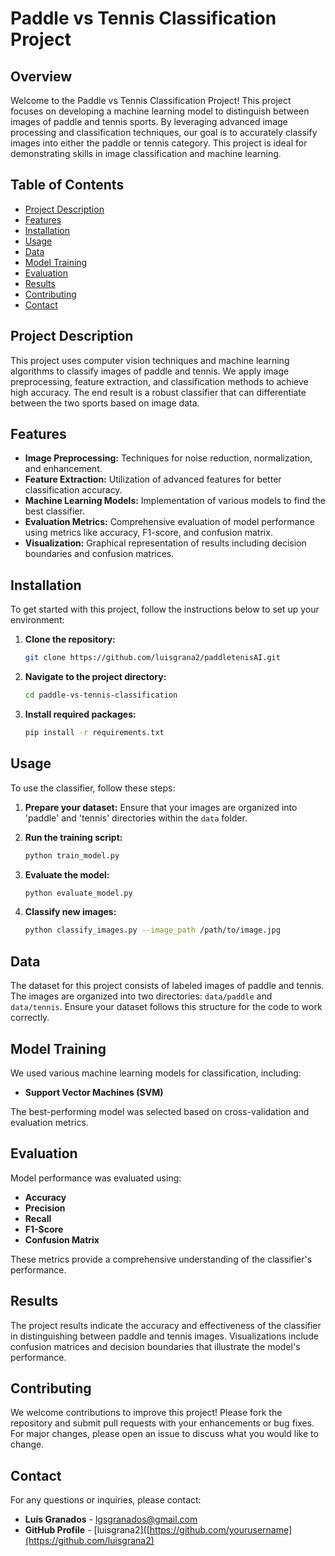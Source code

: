# Paddle vs Tennis Classification Project

## Overview

Welcome to the Paddle vs Tennis Classification Project! This project focuses on developing a machine learning model to distinguish between images of paddle and tennis sports. By leveraging advanced image processing and classification techniques, our goal is to accurately classify images into either the paddle or tennis category. This project is ideal for demonstrating skills in image classification and machine learning.

## Table of Contents

- [Project Description](#project-description)
- [Features](#features)
- [Installation](#installation)
- [Usage](#usage)
- [Data](#data)
- [Model Training](#model-training)
- [Evaluation](#evaluation)
- [Results](#results)
- [Contributing](#contributing)
- [Contact](#contact)

## Project Description

This project uses computer vision techniques and machine learning algorithms to classify images of paddle and tennis. We apply image preprocessing, feature extraction, and classification methods to achieve high accuracy. The end result is a robust classifier that can differentiate between the two sports based on image data.

## Features

- **Image Preprocessing:** Techniques for noise reduction, normalization, and enhancement.
- **Feature Extraction:** Utilization of advanced features for better classification accuracy.
- **Machine Learning Models:** Implementation of various models to find the best classifier.
- **Evaluation Metrics:** Comprehensive evaluation of model performance using metrics like accuracy, F1-score, and confusion matrix.
- **Visualization:** Graphical representation of results including decision boundaries and confusion matrices.

## Installation

To get started with this project, follow the instructions below to set up your environment:

1. **Clone the repository:**

    ```bash
    git clone https://github.com/luisgrana2/paddletenisAI.git
    ```

2. **Navigate to the project directory:**

    ```bash
    cd paddle-vs-tennis-classification
    ```

3. **Install required packages:**

    ```bash
    pip install -r requirements.txt
    ```

## Usage

To use the classifier, follow these steps:

1. **Prepare your dataset:** Ensure that your images are organized into 'paddle' and 'tennis' directories within the `data` folder.
2. **Run the training script:**

    ```bash
    python train_model.py
    ```

3. **Evaluate the model:**

    ```bash
    python evaluate_model.py
    ```

4. **Classify new images:**

    ```bash
    python classify_images.py --image_path /path/to/image.jpg
    ```

## Data

The dataset for this project consists of labeled images of paddle and tennis. The images are organized into two directories: `data/paddle` and `data/tennis`. Ensure your dataset follows this structure for the code to work correctly.

## Model Training

We used various machine learning models for classification, including:

- **Support Vector Machines (SVM)**

The best-performing model was selected based on cross-validation and evaluation metrics.

## Evaluation

Model performance was evaluated using:

- **Accuracy**
- **Precision**
- **Recall**
- **F1-Score**
- **Confusion Matrix**

These metrics provide a comprehensive understanding of the classifier's performance.

## Results

The project results indicate the accuracy and effectiveness of the classifier in distinguishing between paddle and tennis images. Visualizations include confusion matrices and decision boundaries that illustrate the model's performance.

## Contributing

We welcome contributions to improve this project! Please fork the repository and submit pull requests with your enhancements or bug fixes. For major changes, please open an issue to discuss what you would like to change.

## Contact

For any questions or inquiries, please contact:

- **Luis Granados** - [lgsgranados@gmail.com](mailto:lgsgranados@gmail.com)
- **GitHub Profile** - [luisgrana2]([https://github.com/yourusername](https://github.com/luisgrana2)

